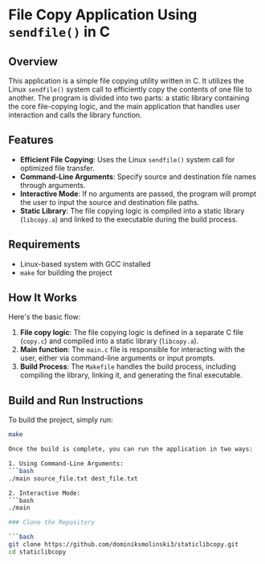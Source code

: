 # File Copy Application Using `sendfile()` in C

## Overview

This application is a simple file copying utility written in C. It utilizes the Linux `sendfile()` system call to efficiently copy the contents of one file to another. The program is divided into two parts: a static library containing the core file-copying logic, and the main application that handles user interaction and calls the library function. 

## Features

- **Efficient File Copying**: Uses the Linux `sendfile()` system call for optimized file transfer.
- **Command-Line Arguments**: Specify source and destination file names through arguments.
- **Interactive Mode**: If no arguments are passed, the program will prompt the user to input the source and destination file paths.
- **Static Library**: The file copying logic is compiled into a static library (`libcopy.a`) and linked to the executable during the build process.

## Requirements

- Linux-based system with GCC installed
- `make` for building the project

## How It Works

Here's the basic flow:
1. **File copy logic**: The file copying logic is defined in a separate C file (`copy.c`) and compiled into a static library (`libcopy.a`).
2. **Main function**: The `main.c` file is responsible for interacting with the user, either via command-line arguments or input prompts.
3. **Build Process**: The `Makefile` handles the build process, including compiling the library, linking it, and generating the final executable.

## Build and Run Instructions

To build the project, simply run:
```bash
make

Once the build is complete, you can run the application in two ways:

1. Using Command-Line Arguments:
```bash
./main source_file.txt dest_file.txt

2. Interactive Mode:
```bash
./main

### Clone the Repository

```bash
git clone https://github.com/dominiksmolinski3/staticlibcopy.git
cd staticlibcopy
